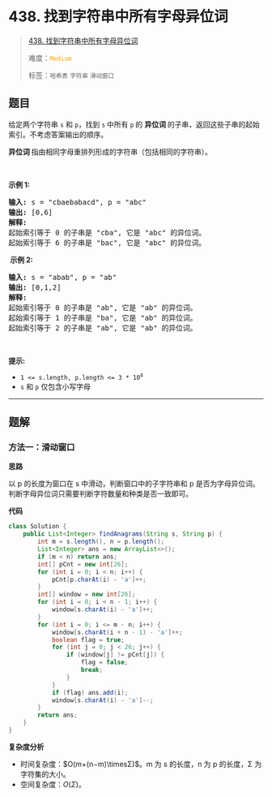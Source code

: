 # 438. 找到字符串中所有字母异位词

> [438. 找到字符串中所有字母异位词](https://leetcode.cn/problems/find-all-anagrams-in-a-string/)
>
> 难度：<font color=orange>`Medium`</font>
>
> 标签：`哈希表` `字符串` `滑动窗口`

## 题目

<p>给定两个字符串&nbsp;<code>s</code>&nbsp;和 <code>p</code>，找到&nbsp;<code>s</code><strong>&nbsp;</strong>中所有&nbsp;<code>p</code><strong>&nbsp;</strong>的&nbsp;<strong>异位词&nbsp;</strong>的子串，返回这些子串的起始索引。不考虑答案输出的顺序。</p>

<p><strong>异位词 </strong>指由相同字母重排列形成的字符串（包括相同的字符串）。</p>

<p>&nbsp;</p>

<p><strong>示例&nbsp;1:</strong></p>

<pre>
<strong>输入: </strong>s = "cbaebabacd", p = "abc"
<strong>输出: </strong>[0,6]
<strong>解释:</strong>
起始索引等于 0 的子串是 "cba", 它是 "abc" 的异位词。
起始索引等于 6 的子串是 "bac", 它是 "abc" 的异位词。
</pre>

<p><strong>&nbsp;示例 2:</strong></p>

<pre>
<strong>输入: </strong>s = "abab", p = "ab"
<strong>输出: </strong>[0,1,2]
<strong>解释:</strong>
起始索引等于 0 的子串是 "ab", 它是 "ab" 的异位词。
起始索引等于 1 的子串是 "ba", 它是 "ab" 的异位词。
起始索引等于 2 的子串是 "ab", 它是 "ab" 的异位词。
</pre>

<p>&nbsp;</p>

<p><strong>提示:</strong></p>

<ul>
	<li><code>1 &lt;= s.length, p.length &lt;= 3 * 10<sup>4</sup></code></li>
	<li><code>s</code>&nbsp;和&nbsp;<code>p</code>&nbsp;仅包含小写字母</li>
</ul>


--------------------

## 题解

### 方法一：滑动窗口

**思路**

以 p 的长度为窗口在 s 中滑动，判断窗口中的子字符串和 p 是否为字母异位词。判断字母异位词只需要判断字符数量和种类是否一致即可。

**代码**

```java
class Solution {
    public List<Integer> findAnagrams(String s, String p) {
        int m = s.length(), n = p.length();
        List<Integer> ans = new ArrayList<>();
        if (m < n) return ans;
        int[] pCnt = new int[26];
        for (int i = 0; i < n; i++) {
            pCnt[p.charAt(i) - 'a']++;
        }
        int[] window = new int[26];
        for (int i = 0; i < n - 1; i++) {
            window[s.charAt(i) - 'a']++;
        }
        for (int i = 0; i <= m - n; i++) {
            window[s.charAt(i + n - 1) - 'a']++;
            boolean flag = true;
            for (int j = 0; j < 26; j++) {
                if (window[j] != pCnt[j]) {
                    flag = false;
                    break;
                }
            }
            if (flag) ans.add(i);
            window[s.charAt(i) - 'a']--;
        }
        return ans;
    }
}
```

**复杂度分析**

- 时间复杂度：$O(m+(n−m)\timesΣ)$。m 为 s 的长度，n 为 p 的长度，Σ 为字符集的大小。
- 空间复杂度：$O(Σ)$。
